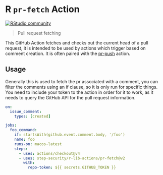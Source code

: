 # R `pr-fetch` Action

[![RStudio community](https://img.shields.io/badge/community-github--actions-blue?style=social&logo=rstudio&logoColor=75AADB)](https://community.rstudio.com/new-topic?category=Package%20development&tags=github-actions)

> Pull request fetching

This GitHub Action fetches and checks out the current head of a pull request,
it is intended to be used by actions which trigger based on comment creation.
It is often paired with the
[pr-push](https://github.com/step-security/r-lib-actions/tree/main/pr-push) action.

## Usage

Generally this is used to fetch the pr associated with a comment, you can
filter the comments using an if clause, so it is only run for specific things.
You need to include your token to the action in order for it to work, as it
needs to query the GitHub API for the pull request information.

```yaml
on:
  issue_comment:
    types: [created]

jobs:
  foo_command:
    if: startsWith(github.event.comment.body, '/foo')
    name: foo
    runs-on: macos-latest
    steps:
      - uses: actions/checkout@v4
      - uses: step-security/r-lib-actions/pr-fetch@v2
        with:
          repo-token: ${{ secrets.GITHUB_TOKEN }}
```
